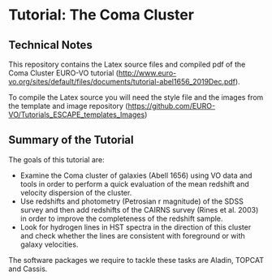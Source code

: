 # Tutorial: The Coma Cluster

## Technical Notes
This repository contains the Latex source files and compiled pdf of the Coma Cluster EURO-VO tutorial (http://www.euro-vo.org/sites/default/files/documents/tutorial-abel1656_2019Dec.pdf). 

To compile the Latex source you will need the style file and the images from the template and image repository (https://github.com/EURO-VO/Tutorials_ESCAPE_templates_Images)

## Summary of the Tutorial
The goals of this tutorial are:
 - Examine the Coma cluster of galaxies (Abell 1656) using VO data and tools in order to perform a quick evaluation of the mean redshift and velocity dispersion of the cluster.
 - Use redshifts and photometry (Petrosian r magnitude) of the SDSS survey and then add redshifts of the CAIRNS survey (Rines et al. 2003) in order to improve the completeness of the redshift sample.
 - Look for hydrogen lines in HST spectra in the direction of this cluster and check whether the lines are consistent with foreground or with galaxy velocities.
 
The software packages we require to tackle these tasks are Aladin, TOPCAT and Cassis. 
